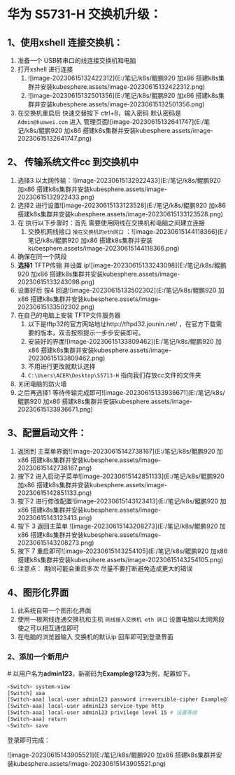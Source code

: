 # 华为 S5731-H 交换机升级：

## 1、使用xshell 连接交换机：

1.  准备一个 USB转串口的线连接交换机和电脑
2.  打开xshell 进行连接
    1. ![image-20230615132422312](E:/笔记/k8s/鲲鹏920 加x86 搭建k8s集群并安装kubesphere.assets/image-20230615132422312.png)
    2. ![image-20230615132501356](E:/笔记/k8s/鲲鹏920 加x86 搭建k8s集群并安装kubesphere.assets/image-20230615132501356.png)
3.  在交换机重启后 快速交替按下 ctrl+B，输入密码 默认密码是 ` Admin@huawei.com` 进入 管理页面![image-20230615132641747](E:/笔记/k8s/鲲鹏920 加x86 搭建k8s集群并安装kubesphere.assets/image-20230615132641747.png)







## 2、 传输系统文件cc 到交换机中

1. 选择3 以太网传输：![image-20230615132922433](E:/笔记/k8s/鲲鹏920 加x86 搭建k8s集群并安装kubesphere.assets/image-20230615132922433.png)
2. 选择2 进行设置![image-20230615133123528](E:/笔记/k8s/鲲鹏920 加x86 搭建k8s集群并安装kubesphere.assets/image-20230615133123528.png)
3. 在 执行以下步骤时：首先 需要使用网线在交换机和电脑之间建立连接
   1. 交换机网线接口 `接在交换机的eth网口` ：![image-20230615144118366](E:/笔记/k8s/鲲鹏920 加x86 搭建k8s集群并安装kubesphere.assets/image-20230615144118366.png)
4. 确保在同一个网段
5. **选择1** TFTP传输 并设置 ip![image-20230615133243098](E:/笔记/k8s/鲲鹏920 加x86 搭建k8s集群并安装kubesphere.assets/image-20230615133243098.png)
6. 设置好后 按4 回退![image-20230615133502302](E:/笔记/k8s/鲲鹏920 加x86 搭建k8s集群并安装kubesphere.assets/image-20230615133502302.png)
7. 在自己的电脑上安装 TFTP文件服务器
   1. 以下是tftp32的官方网站地址http://tftpd32.jounin.net/ ，在官方下载需要的版本，双击按照提示一步步安装即可。
   2. 安装好的界面![image-20230615133809462](E:/笔记/k8s/鲲鹏920 加x86 搭建k8s集群并安装kubesphere.assets/image-20230615133809462.png)
   3. 不用进行更改就默认选择
   4. `C:\Users\ACER\Desktop\S5713-H` 指向我们存放cc文件的文件夹
8. 关闭电脑的防火墙
9. 之后再选择1  等待传输完成即可![image-20230615133936671](E:/笔记/k8s/鲲鹏920 加x86 搭建k8s集群并安装kubesphere.assets/image-20230615133936671.png)





## 3、配置启动文件：

1. 返回到 主菜单界面![image-20230615142738167](E:/笔记/k8s/鲲鹏920 加x86 搭建k8s集群并安装kubesphere.assets/image-20230615142738167.png)
2. 按下2  进入启动子菜单![image-20230615142851133](E:/笔记/k8s/鲲鹏920 加x86 搭建k8s集群并安装kubesphere.assets/image-20230615142851133.png)
3. 按下2 进行修改配置![image-20230615143123413](E:/笔记/k8s/鲲鹏920 加x86 搭建k8s集群并安装kubesphere.assets/image-20230615143123413.png)
4. 按下 3  返回主菜单 ![image-20230615143208273](E:/笔记/k8s/鲲鹏920 加x86 搭建k8s集群并安装kubesphere.assets/image-20230615143208273.png)
5. 按下 7  重启即可![image-20230615143254105](E:/笔记/k8s/鲲鹏920 加x86 搭建k8s集群并安装kubesphere.assets/image-20230615143254105.png)
6. 注意点： 期间可能会重启多次 尽量不要打断避免造成更大的错误



## 4、图形化界面

1. 此系统自带一个图形化界面
2. 使用一根网线连通交换机和主机 `网线接入交换机 eth 网口`  设置电脑以太网网段 使之可以相互通信即可
3. 在电脑的浏览器输入 交换机的默认ip 回车即可到登录界面



### 2、添加一个新用户

\# 以用户名为**admin123**，新密码为**Example@123**为例，配置如下。

```bash
<Switch> system-view
[Switch] aaa
[Switch-aaa] local-user admin123 password irreversible-cipher Example@123
[Switch-aaa] local-user admin123 service-type http
[Switch-aaa] local-user admin123 privilege level 15 # 设置等级 
[Switch-aaa] return
<Switch> save
```



登录即可完成：

![image-20230615143905521](E:/笔记/k8s/鲲鹏920 加x86 搭建k8s集群并安装kubesphere.assets/image-20230615143905521.png)





